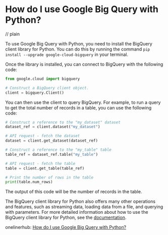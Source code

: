 # How do I use Google Big Query with Python?
// plain

To use Google Big Query with Python, you need to install the BigQuery client library for Python. You can do this by running the command ```pip install --upgrade google-cloud-bigquery``` in your terminal.

Once the library is installed, you can connect to BigQuery with the following code:

```python
from google.cloud import bigquery

# Construct a BigQuery client object.
client = bigquery.Client()
```

You can then use the client to query BigQuery. For example, to run a query to get the total number of records in a table, you can use the following code:

```python
# Construct a reference to the "my_dataset" dataset
dataset_ref = client.dataset("my_dataset")

# API request - fetch the dataset
dataset = client.get_dataset(dataset_ref)

# Construct a reference to the "my_table" table
table_ref = dataset_ref.table("my_table")

# API request - fetch the table
table = client.get_table(table_ref)

# Print the number of rows in the table
print(table.num_rows)
```

The output of this code will be the number of records in the table.

The BigQuery client library for Python also offers many other operations and features, such as streaming data, loading data from a file, and querying with parameters. For more detailed information about how to use the BigQuery client library for Python, see the [documentation](https://googleapis.dev/python/bigquery/latest/index.html).

onelinerhub: [How do I use Google Big Query with Python?](https://onelinerhub.com/google-big-query/how-do-i-use-google-big-query-with-python)